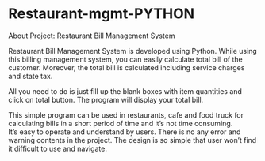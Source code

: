 # Restaurant-mgmt-PYTHON

About Project: Restaurant Bill Management System

Restaurant Bill Management System is developed using Python. While using this billing management system, you can easily calculate total bill of the customer. 
Moreover, the total bill is calculated including service charges and state tax.

All you need to do is just fill up the blank boxes with item quantities and click on total button. The program will display your total bill.

This simple program can be used in restaurants, cafe and food truck for calculating bills in a short period of time and it’s not time consuming.  
It’s easy to operate and understand by users. There is no any error and warning contents in the project. 
The design is so simple that user won’t find it difficult to use and navigate.
